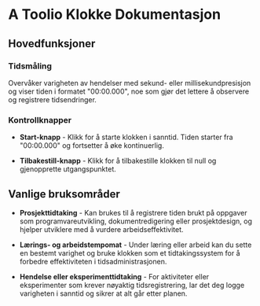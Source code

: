 # A Toolio Klokke Dokumentasjon

## Hovedfunksjoner

### Tidsmåling

Overvåker varigheten av hendelser med sekund- eller millisekundpresisjon og viser tiden i formatet "00:00.000", noe som gjør det lettere å observere og registrere tidsendringer.

### Kontrollknapper

- **Start-knapp** - Klikk for å starte klokken i sanntid. Tiden starter fra "00:00.000" og fortsetter å øke kontinuerlig.

- **Tilbakestill-knapp** - Klikk for å tilbakestille klokken til null og gjenopprette utgangspunktet.

## Vanlige bruksområder

- **Prosjekttidtaking** - Kan brukes til å registrere tiden brukt på oppgaver som programvareutvikling, dokumentredigering eller prosjektdesign, og hjelper utviklere med å vurdere arbeidseffektivitet.

- **Lærings- og arbeidstempomat** - Under læring eller arbeid kan du sette en bestemt varighet og bruke klokken som et tidtakingssystem for å forbedre effektiviteten i tidsadministrasjonen.

- **Hendelse eller eksperimenttidtaking** - For aktiviteter eller eksperimenter som krever nøyaktig tidsregistrering, lar det deg logge varigheten i sanntid og sikrer at alt går etter planen.